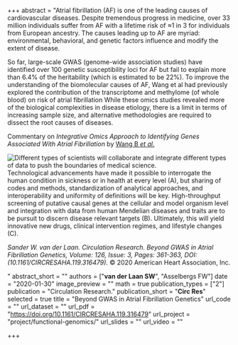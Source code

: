 +++
abstract = "Atrial fibrillation (AF) is one of the leading causes of cardiovascular diseases. Despite tremendous progress in medicine, over 33 million individuals suffer from AF with a lifetime risk of ≈1 in 3 for individuals from European ancestry. The causes leading up to AF are myriad: environmental, behavioral, and genetic factors influence and modify the extent of disease.

So far, large-scale GWAS (genome-wide association studies) have identified over 100 genetic susceptibility loci for AF but fail to explain more than 6.4% of the heritability (which is estimated to be 22%). To improve the understanding of the biomolecular causes of AF, Wang et al had previously explored the contribution of the transcriptome and methylome (of whole blood) on risk of atrial fibrillation While these omics studies revealed more of the biological complexities in disease etiology, there is a limit in terms of increasing sample size, and alternative methodologies are required to dissect the root causes of diseases.

Commentary on <em>Integrative Omics Approach to Identifying Genes Associated With Atrial Fibrillation</em> by <a href="https://doi.org/10.1161/CIRCRESAHA.119.315179">Wang B <em>et al.</em></a>

![Different types of scientists will collaborate and integrate different types of data to push the boundaries of medical science.](/img/publications/pmid_31999532_vanderlaan_circ_res_2020.tif)
Technological advancements have made it possible to interrogate the human condition in sickness or in health at every level (A), but sharing of codes and methods, standardization of analytical approaches, and interoperability and uniformity of definitions will be key. High-throughput screening of putative causal genes at the cellular and model organism level and integration with data from human Mendelian diseases and traits are to be pursuit to discern disease relevant targets (B). Ultimately, this will yield innovative new drugs, clinical intervention regimes, and lifestyle changes (C).

<em>Sander W. van der Laan. Circulation Research. Beyond GWAS in Atrial Fibrillation Genetics, Volume: 126, Issue: 3, Pages: 361-363, DOI: (10.1161/CIRCRESAHA.119.316479).</em> © 2020 American Heart Association, Inc.

"
abstract_short = ""
authors = ["**van der Laan SW**", "Asselbergs FW"]
date = "2020-01-30"
image_preview = ""
math = true
publication_types = ["2"]
publication = "Circulation Research."
publication_short = "**Circ Res**"
selected = true
title = "Beyond GWAS in Atrial Fibrillation Genetics"
url_code = ""
url_dataset = ""
url_pdf = "https://doi.org/10.1161/CIRCRESAHA.119.316479"
url_project = "project/functional-genomics/"
url_slides = ""
url_video = ""

+++
